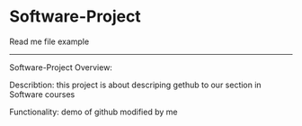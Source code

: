 # Software-Project

Read me file example

------------------------------------------------------

Software-Project Overview: 

Describtion:
this project is about descriping gethub to our section in Software courses

Functionality:
 demo of github
modified by me

